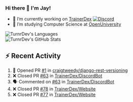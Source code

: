 ### Hi there 👋 I'm Jay!

- 🔭 I’m currently working on [TrainerDex](https://www.github.com/TrainerDex) [![Discord](https://discordapp.com/api/v6/guilds/364313717720219651/widget.png?style=shield)](http://discord.trainerdex.co.uk/)
- 🤔 I’m studying Computer Science at [OpenUniversity](http://www.open.ac.uk/courses/computing-it/degrees/bsc-computing-it-software-q62-soft)

![TurnrDev's Languages](https://github-readme-stats.vercel.app/api/top-langs/?username=TurnrDev&layout=compact&hide_border=true&title_color=1fa6aa&text_color=233247)
<br>
![TurnrDev's GitHub Stats](https://github-readme-stats.vercel.app/api?username=TurnrDev&show_icons=true&hide_border=true&count_private=true&include_all_commits=true&icon_color=1fa6aa&title_color=1fa6aa&text_color=233247)
<br>

## :zap: Recent Activity

<!--START_SECTION:activity-->
1. 💪 Opened PR [#1](https://github.com/craigtweedy/django-rest-versioning/pull/1) in [craigtweedy/django-rest-versioning](https://github.com/craigtweedy/django-rest-versioning)
2. ❌ Closed PR [#63](https://github.com/TrainerDex/DiscordBot/pull/63) in [TrainerDex/DiscordBot](https://github.com/TrainerDex/DiscordBot)
3. 🗣 Commented on [#63](https://github.com/TrainerDex/DiscordBot/issues/63) in [TrainerDex/DiscordBot](https://github.com/TrainerDex/DiscordBot)
4. ❌ Closed PR [#78](https://github.com/TrainerDex/Website/pull/78) in [TrainerDex/Website](https://github.com/TrainerDex/Website)
5. ❌ Closed PR [#77](https://github.com/TrainerDex/Website/pull/77) in [TrainerDex/Website](https://github.com/TrainerDex/Website)
<!--END_SECTION:activity-->
